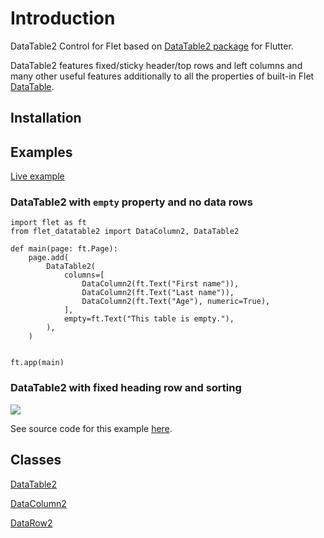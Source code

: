 # Introduction

DataTable2 Control for Flet based on [DataTable2 package](https://pub.dev/packages/data_table_2) for Flutter. 

DataTable2 features fixed/sticky header/top rows and left columns and many other useful features additionally to all the properties of built-in Flet [DataTable](https://flet.dev/docs/controls/datatable).

## Installation

## Examples

[Live example](https://flet-controls-gallery.fly.dev/layout/datatable2)

### DataTable2 with `empty` property and no data rows

```
import flet as ft
from flet_datatable2 import DataColumn2, DataTable2

def main(page: ft.Page):
    page.add(
        DataTable2(
            columns=[
                DataColumn2(ft.Text("First name")),
                DataColumn2(ft.Text("Last name")),
                DataColumn2(ft.Text("Age"), numeric=True),
            ],
            empty=ft.Text("This table is empty."),
        ),
    )


ft.app(main)
```

### DataTable2 with fixed heading row and sorting

<img src="assets/datatable2-example.gif">

See source code for this example [here](https://github.com/flet-dev/flet_datatable2/tree/main/examples/flet_datatable2_example/src).

## Classes

[DataTable2](/datatable2)

[DataColumn2](/datacolumn2)

[DataRow2](/datarow2)


